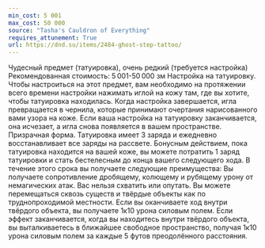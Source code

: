 ```yaml
---
min_cost: 5 001
max_cost: 50 000
source: "Tasha's Cauldron of Everything"
requires_attunement: True
url: https://dnd.su/items/2484-ghost-step-tattoo/
---
```


Чудесный предмет (татуировка), очень редкий (требуется настройка)
Рекомендованная стоимость: 5 001-50 000 зм
Настройка на татуировку. Чтобы настроиться на этот предмет, вам необходимо на протяжении всего времени настройки нажимать иглой на кожу там, где вы хотите, чтобы татуировка находилась. Когда настройка завершается, игла превращается в чернила, которые принимают очертания нарисованного вами узора на коже.
Если ваша настройка на татуировку заканчивается, она исчезает, а игла снова появляется в вашем пространстве.
Призрачная форма. Татуировка имеет 3 заряда и ежедневно восстанавливает все заряды на рассвете. Бонусным действием, пока татуировка находится на вашей коже, вы можете потратить 1 заряд татуировки и стать бестелесным до конца вашего следующего хода. В течение этого срока вы получаете следующие преимущества:
Вы получаете сопротивление дробящему, колющему и рубящему урону от немагических атак.
Вас нельзя схватить или опутать.
Вы можете перемещаться сквозь существ и твёрдые объекты как по труднопроходимой местности. Если вы оканчиваете ход внутри твёрдого объекта, вы получаете 1к10 урона силовым полем. Если эффект заканчивается, когда вы находитесь внутри твёрдого объекта, вы выталкиваетесь в ближайшее свободное пространство, получая 1к10 урона силовым полем за каждые 5 футов преодолённого расстояния.